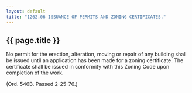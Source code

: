 ---
layout: default 
title: "1262.06 ISSUANCE OF PERMITS AND ZONING CERTIFICATES."---

{{ page.title }}
----------------

No permit for the erection, alteration, moving or repair of any building
shall be issued until an application has been made for a zoning
certificate. The certificate shall be issued in conformity with this
Zoning Code upon completion of the work.

(Ord. 546B. Passed 2-25-76.)
